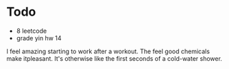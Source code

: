 # Todo
- 8 leetcode
- grade yin hw 14


I feel amazing starting to work after a workout. The feel good chemicals make itpleasant. It's otherwise like the first seconds of a cold-water shower.  
